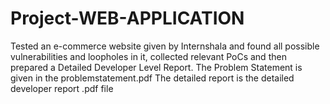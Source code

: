 # Project-WEB-APPLICATION
Tested an e-commerce website given by Internshala and found all possible vulnerabilities and loopholes in it, collected relevant PoCs and then prepared a Detailed Developer Level Report.
The Problem Statement is given in the problemstatement.pdf
The detailed report is the detailed developer report .pdf file
